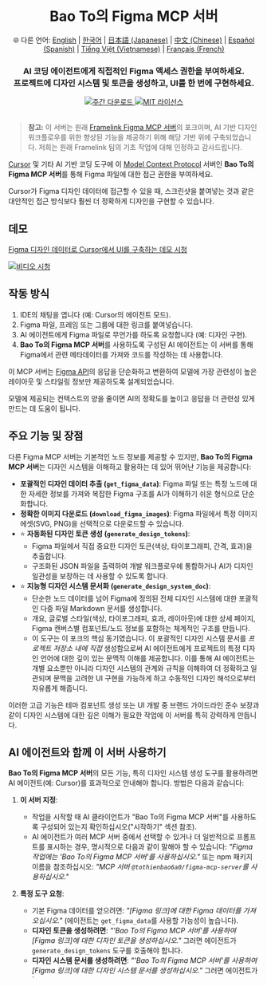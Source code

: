 <div align="center">
  <h1>Bao To의 Figma MCP 서버</h1>
  <p>
    🌐 다른 언어:
    <a href="README.md">English</a> |
    <a href="README.ko.md">한국어</a> |
    <a href="README.ja.md">日本語 (Japanese)</a> |
    <a href="README.zh.md">中文 (Chinese)</a> |
    <a href="README.es.md">Español (Spanish)</a> |
    <a href="README.vi.md">Tiếng Việt (Vietnamese)</a> |
    <a href="README.fr.md">Français (French)</a>
  </p>
  <h3>AI 코딩 에이전트에게 직접적인 Figma 액세스 권한을 부여하세요.<br/>프로젝트에 디자인 시스템 및 토큰을 생성하고, UI를 한 번에 구현하세요.</h3>
  <a href="https://npmcharts.com/compare/@tothienbao6a0/figma-mcp-server?interval=30">
    <img alt="주간 다운로드" src="https://img.shields.io/npm/dm/@tothienbao6a0/figma-mcp-server.svg">
  </a>
  <a href="https://github.com/tothienbao6a0/Figma-Context-MCP/blob/main/LICENSE">
    <img alt="MIT 라이선스" src="https://img.shields.io/github/license/tothienbao6a0/Figma-Context-MCP" />
  </a>
  <!-- Link to your Discord or social if you have one, otherwise remove -->
  <!-- <a href="https://framelink.ai/discord">
    <img alt="Discord" src="https://img.shields.io/discord/1352337336913887343?color=7389D8&label&logo=discord&logoColor=ffffff" />
  </a> -->
  <br />
  <!-- Link to your Twitter or social if you have one, otherwise remove -->
  <!-- <a href="https://twitter.com/glipsman">
    <img alt="Twitter" src="https://img.shields.io/twitter/url?url=https%3A%2F%2Fx.com%2Fglipsman&label=%40glipsman" />
  </a> -->
</div>

<br/>

> **참고:** 이 서버는 원래 [Framelink Figma MCP 서버](https://www.npmjs.com/package/figma-developer-mcp)의 포크이며, AI 기반 디자인 워크플로우를 위한 향상된 기능을 제공하기 위해 해당 기반 위에 구축되었습니다. 저희는 원래 Framelink 팀의 기초 작업에 대해 인정하고 감사드립니다.

[Cursor](https://cursor.sh/) 및 기타 AI 기반 코딩 도구에 이 [Model Context Protocol](https://modelcontextprotocol.io/introduction) 서버인 **Bao To의 Figma MCP 서버**를 통해 Figma 파일에 대한 접근 권한을 부여하세요.

Cursor가 Figma 디자인 데이터에 접근할 수 있을 때, 스크린샷을 붙여넣는 것과 같은 대안적인 접근 방식보다 훨씬 더 정확하게 디자인을 구현할 수 있습니다.

## 데모

[Figma 디자인 데이터로 Cursor에서 UI를 구축하는 데모 시청](https://youtu.be/q4eN7CPo_gE)

[![비디오 시청](https://img.youtube.com/vi/q4eN7CPo_gE/maxresdefault.jpg)](https://youtu.be/q4eN7CPo_gE)

## 작동 방식

1. IDE의 채팅을 엽니다 (예: Cursor의 에이전트 모드).
2. Figma 파일, 프레임 또는 그룹에 대한 링크를 붙여넣습니다.
3. AI 에이전트에게 Figma 파일로 무언가를 하도록 요청합니다 (예: 디자인 구현).
4. **Bao To의 Figma MCP 서버**를 사용하도록 구성된 AI 에이전트는 이 서버를 통해 Figma에서 관련 메타데이터를 가져와 코드를 작성하는 데 사용합니다.

이 MCP 서버는 [Figma API](https://www.figma.com/developers/api)의 응답을 단순화하고 변환하여 모델에 가장 관련성이 높은 레이아웃 및 스타일링 정보만 제공하도록 설계되었습니다.

모델에 제공되는 컨텍스트의 양을 줄이면 AI의 정확도를 높이고 응답을 더 관련성 있게 만드는 데 도움이 됩니다.

## 주요 기능 및 장점

다른 Figma MCP 서버는 기본적인 노드 정보를 제공할 수 있지만, **Bao To의 Figma MCP 서버**는 디자인 시스템을 이해하고 활용하는 데 있어 뛰어난 기능을 제공합니다:

*   **포괄적인 디자인 데이터 추출 (`get_figma_data`)**: Figma 파일 또는 특정 노드에 대한 자세한 정보를 가져와 복잡한 Figma 구조를 AI가 이해하기 쉬운 형식으로 단순화합니다.
*   **정확한 이미지 다운로드 (`download_figma_images`)**: Figma 파일에서 특정 이미지 에셋(SVG, PNG)을 선택적으로 다운로드할 수 있습니다.
*   ⭐ **자동화된 디자인 토큰 생성 (`generate_design_tokens`)**:
    *   Figma 파일에서 직접 중요한 디자인 토큰(색상, 타이포그래피, 간격, 효과)을 추출합니다.
    *   구조화된 JSON 파일을 출력하여 개발 워크플로우에 통합하거나 AI가 디자인 일관성을 보장하는 데 사용할 수 있도록 합니다.
*   ⭐ **지능형 디자인 시스템 문서화 (`generate_design_system_doc`)**:
    *   단순한 노드 데이터를 넘어 Figma에 정의된 전체 디자인 시스템에 대한 포괄적인 다중 파일 Markdown 문서를 생성합니다.
    *   개요, 글로벌 스타일(색상, 타이포그래피, 효과, 레이아웃)에 대한 상세 페이지, Figma 캔버스별 컴포넌트/노드 정보를 포함하는 체계적인 구조를 만듭니다.
    *   이 도구는 이 포크의 핵심 동기였습니다. 이 포괄적인 디자인 시스템 문서를 *프로젝트 저장소 내에 직접* 생성함으로써 AI 에이전트에게 프로젝트의 특정 디자인 언어에 대한 깊이 있는 문맥적 이해를 제공합니다. 이를 통해 AI 에이전트는 개별 요소뿐만 아니라 디자인 시스템의 관계와 규칙을 이해하여 더 정확하고 일관되며 문맥을 고려한 UI 구현을 가능하게 하고 수동적인 디자인 해석으로부터 자유롭게 해줍니다.

이러한 고급 기능은 테마 컴포넌트 생성 또는 UI 개발 중 브랜드 가이드라인 준수 보장과 같이 디자인 시스템에 대한 깊은 이해가 필요한 작업에 이 서버를 특히 강력하게 만듭니다.

## AI 에이전트와 함께 이 서버 사용하기

**Bao To의 Figma MCP 서버**의 모든 기능, 특히 디자인 시스템 생성 도구를 활용하려면 AI 에이전트(예: Cursor)를 효과적으로 안내해야 합니다. 방법은 다음과 같습니다:

1.  **이 서버 지정**:
    *   작업을 시작할 때 AI 클라이언트가 "Bao To의 Figma MCP 서버"를 사용하도록 구성되어 있는지 확인하십시오("시작하기" 섹션 참조).
    *   AI 에이전트가 여러 MCP 서버 중에서 선택할 수 있거나 더 일반적으로 프롬프트를 표시하는 경우, 명시적으로 다음과 같이 말해야 할 수 있습니다: *"Figma 작업에는 'Bao To의 Figma MCP 서버'를 사용하십시오."* 또는 npm 패키지 이름을 참조하십시오: *"MCP 서버 `@tothienbao6a0/figma-mcp-server`를 사용하십시오."*

2.  **특정 도구 요청**:
    *   기본 Figma 데이터를 얻으려면: *"[Figma 링크]에 대한 Figma 데이터를 가져오십시오."* (에이전트는 `get_figma_data`를 사용할 가능성이 높습니다).
    *   **디자인 토큰을 생성하려면**: *"'Bao To의 Figma MCP 서버'를 사용하여 [Figma 링크]에 대한 디자인 토큰을 생성하십시오."* 그러면 에이전트가 `generate_design_tokens` 도구를 호출해야 합니다.
    *   **디자인 시스템 문서를 생성하려면**: *"'Bao To의 Figma MCP 서버'를 사용하여 [Figma 링크]에 대한 디자인 시스템 문서를 생성하십시오."* 그러면 에이전트가 `
